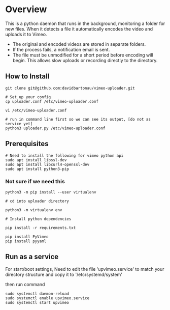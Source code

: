 # Overview
This is a python daemon that runs in the background, monitoring a folder for new files.  When it detects a file it automatically encodes the video and uploads it to Vimeo.

- The original and encoded videos are stored in separate folders.
- If the process fails, a notification email is sent.
- The file must be unmodified for a short period before encoding will begin.  This allows slow uploads or recording directly to the directory.


## How to Install
```
git clone git@github.com:davidbartonau/vimeo-uploader.git

# Set up your config
cp uploader.conf /etc/vimeo-uploader.conf

vi /etc/vimeo-uploader.conf

# run in command line first so we can see its output, [do not as service yet]
python3 uploader.py /etc/vimeo-uploader.conf
```

## Prerequisites
```
# Need to install the following for vimeo python api
sudo apt install libssl-dev
sudo apt install libcurl4-openssl-dev
sudo apt install python3-pip
```

### Not sure if we need this
```
python3 -m pip install --user virtualenv

# cd into uploader directory

python3 -m virtualenv env

# Install python dependencies

pip install -r requirements.txt

pip install PyVimeo
pip install pyyaml
```
## Run as a service
For start/boot settings, 
Need to edit the file 'upvimeo.service' to match your directory structure
and copy it to '/etc/systemd/system'

then run command
```
sudo systemctl daemon-reload
sudo systemctl enable upvimeo.service
sudo systemctl start upvimeo
```
